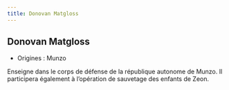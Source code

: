 ```yaml
---
title: Donovan Matgloss
---
```


Donovan Matgloss
----------------





* Origines : Munzo


Enseigne dans le corps de défense de la république autonome de Munzo. Il participera également à l’opération de sauvetage des enfants de Zeon.


